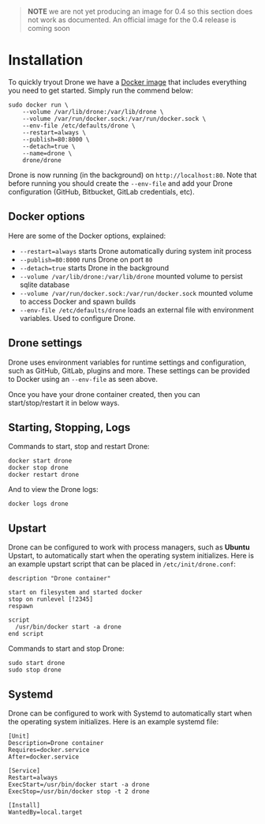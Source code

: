 > **NOTE** we are not yet producing an image for 0.4 so this section does not work as documented. An official image for the 0.4 release is coming soon

# Installation

To quickly tryout Drone we have a [Docker image](https://registry.hub.docker.com/u/drone/drone/) that includes everything you need to get started. Simply run the commend below:

```
sudo docker run \
	--volume /var/lib/drone:/var/lib/drone \
	--volume /var/run/docker.sock:/var/run/docker.sock \
	--env-file /etc/defaults/drone \
	--restart=always \
	--publish=80:8000 \
	--detach=true \
	--name=drone \
	drone/drone
```

Drone is now running (in the background) on `http://localhost:80`. Note that before running you should create the `--env-file` and add your Drone configuration (GitHub, Bitbucket, GitLab credentials, etc).

## Docker options

Here are some of the Docker options, explained:

* `--restart=always` starts Drone automatically during system init process
* `--publish=80:8000` runs Drone on port `80`
* `--detach=true` starts Drone in the background
* `--volume /var/lib/drone:/var/lib/drone` mounted volume to persist sqlite database
* `--volume /var/run/docker.sock:/var/run/docker.sock` mounted volume to access Docker and spawn builds
* `--env-file /etc/defaults/drone` loads an external file with environment variables. Used to configure Drone.

## Drone settings

Drone uses environment variables for runtime settings and configuration, such as GitHub, GitLab, plugins and more. These settings can be provided to Docker using an `--env-file` as seen above.

Once you have your drone container created, then you can start/stop/restart it in below ways.

## Starting, Stopping, Logs

Commands to start, stop and restart Drone:

```
docker start drone
docker stop drone
docker restart drone
```

And to view the Drone logs:

```
docker logs drone
```

## Upstart

Drone can be configured to work with process managers, such as **Ubuntu** Upstart, to automatically start when the operating system initializes. Here is an example upstart script that can be placed in `/etc/init/drone.conf`:

```
description "Drone container"

start on filesystem and started docker
stop on runlevel [!2345]
respawn

script
  /usr/bin/docker start -a drone
end script
```

Commands to start and stop Drone:

```
sudo start drone
sudo stop drone
```

## Systemd

Drone can be configured to work with Systemd to automatically start when the operating system initializes. Here is an example systemd file:

```
[Unit]
Description=Drone container
Requires=docker.service
After=docker.service

[Service]
Restart=always
ExecStart=/usr/bin/docker start -a drone
ExecStop=/usr/bin/docker stop -t 2 drone

[Install]
WantedBy=local.target
```
